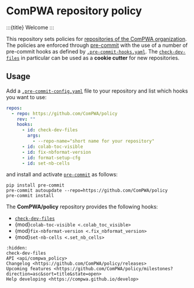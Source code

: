 # ComPWA repository policy

:::{title} Welcome
:::

This repository sets policies for [repositories of the ComPWA organization](https://github.com/orgs/ComPWA/repositories). The policies are enforced through [pre-commit](https://pre-commit.com) with the use of a number of pre-commit hooks as defined by [`.pre-commit-hooks.yaml`](../.pre-commit-hooks.yaml). The [`check-dev-files`](./check-dev-files.md) in particular can be used as a **cookie cutter** for new repositories.

## Usage

Add a [`.pre-commit-config.yaml`](https://pre-commit.com/index.html#adding-pre-commit-plugins-to-your-project) file to your repository and list which hooks you want to use:

```yaml
repos:
  - repo: https://github.com/ComPWA/policy
    rev: ""
    hooks:
      - id: check-dev-files
        args:
          - --repo-name="short name for your repository"
      - id: colab-toc-visible
      - id: fix-nbformat-version
      - id: format-setup-cfg
      - id: set-nb-cells
```

and install and activate [`pre-commit`](https://pre-commit.com/#install) as follows:

```shell
pip install pre-commit
pre-commit autoupdate --repo=https://github.com/ComPWA/policy
pre-commit install
```

The **ComPWA/policy** repository provides the following hooks:

- [`check-dev-files`](./check-dev-files.md)
- {mod}`colab-toc-visible <.colab_toc_visible>`
- {mod}`fix-nbformat-version <.fix_nbformat_version>`
- {mod}`set-nb-cells <.set_nb_cells>`

```{toctree}
:hidden:
check-dev-files
API <api/compwa_policy>
Changelog <https://github.com/ComPWA/policy/releases>
Upcoming features <https://github.com/ComPWA/policy/milestones?direction=asc&sort=title&state=open>
Help developing <https://compwa.github.io/develop>
```
